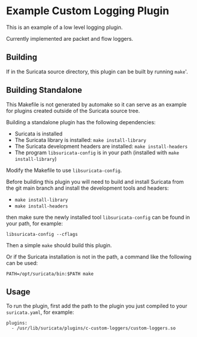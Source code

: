 # Example Custom Logging Plugin

This is an example of a low level logging plugin.

Currently implemented are packet and flow loggers.

## Building

If in the Suricata source directory, this plugin can be built by
running `make`'.

## Building Standalone

This Makefile is not generated by automake so it can serve as an
example for plugins created outside of the Suricata source tree.

Building a standalone plugin has the following dependencies:

- Suricata is installed
- The Suricata library is installed: `make install-library`
- The Suricata development headers are installed: `make install-headers`
- The program `libsuricata-config` is in your path (installed with
  `make install-library`)

Modify the Makefile to use `libsuricata-config`.

Before building this plugin you will need to build and install Suricata from the
git main branch and install the development tools and headers:

- `make install-library`
- `make install-headers`

then make sure the newly installed tool `libsuricata-config` can be
found in your path, for example:
```
libsuricata-config --cflags
```

Then a simple `make` should build this plugin.

Or if the Suricata installation is not in the path, a command like the following
can be used:

```
PATH=/opt/suricata/bin:$PATH make
```

## Usage

To run the plugin, first add the path to the plugin you just compiled to
your `suricata.yaml`, for example:
```
plugins:
  - /usr/lib/suricata/plugins/c-custom-loggers/custom-loggers.so
```
